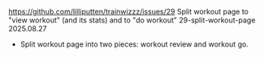 https://github.com/lilliputten/trainwizzz/issues/29
Split workout page to "view workout" (and its stats) and to "do workout"
29-split-workout-page
2025.08.27

- Split workout page into two pieces: workout review and workout go.
